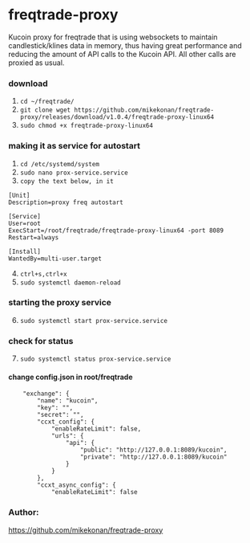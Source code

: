 # freqtrade-proxy
Kucoin proxy for freqtrade that is using websockets to maintain candlestick/klines data in memory, thus having great
performance and reducing the amount of API calls to the Kucoin API. All other calls are proxied as usual.

### download
1. ```cd ~/freqtrade/```
2. ```git clone wget https://github.com/mikekonan/freqtrade-proxy/releases/download/v1.0.4/freqtrade-proxy-linux64```
3. ```sudo chmod +x freqtrade-proxy-linux64```

### making it as service for autostart
1. ```cd /etc/systemd/system``` 
2. ```sudo nano prox-service.service``` 
3. ```copy the text below, in it```
```
[Unit]
Description=proxy freq autostart

[Service]
User=root
ExecStart=/root/freqtrade/freqtrade-proxy-linux64 -port 8089
Restart=always

[Install]
WantedBy=multi-user.target
```
4. ```ctrl+s,ctrl+x```
5. ```sudo systemctl daemon-reload```

### starting the proxy service
6. ```sudo systemctl start prox-service.service```
### check for status
7. ```sudo systemctl status prox-service.service```


#### change config.json in root/freqtrade

```
    "exchange": {
        "name": "kucoin",
        "key": "",
        "secret": "",
        "ccxt_config": {
            "enableRateLimit": false,
            "urls": {
                "api": {
                    "public": "http://127.0.0.1:8089/kucoin",
                    "private": "http://127.0.0.1:8089/kucoin"
                }
            }
        },
        "ccxt_async_config": {
            "enableRateLimit": false
```

### Author: 
https://github.com/mikekonan/freqtrade-proxy
